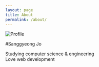 ```yaml
---
layout: page
title: About
permalink: /about/
---
```


![Profile](http://www.gravatar.com/avatar/c6b0a85884aef260ae58de1275258ef0?s=300)

#Sanggyeong Jo

Studying computer science & engineering
<br>
Love web development
